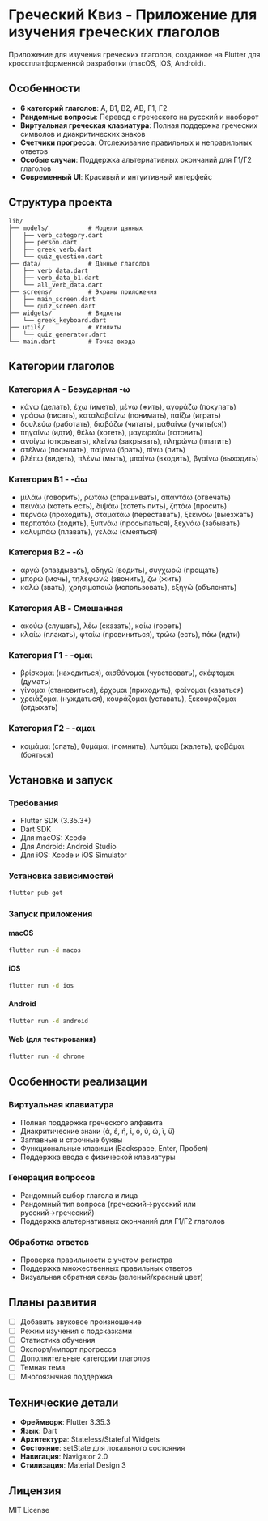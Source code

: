 # Греческий Квиз - Приложение для изучения греческих глаголов

Приложение для изучения греческих глаголов, созданное на Flutter для кроссплатформенной разработки (macOS, iOS, Android).

## Особенности

- **6 категорий глаголов**: A, B1, B2, AB, Γ1, Γ2
- **Рандомные вопросы**: Перевод с греческого на русский и наоборот
- **Виртуальная греческая клавиатура**: Полная поддержка греческих символов и диакритических знаков
- **Счетчики прогресса**: Отслеживание правильных и неправильных ответов
- **Особые случаи**: Поддержка альтернативных окончаний для Γ1/Γ2 глаголов
- **Современный UI**: Красивый и интуитивный интерфейс

## Структура проекта

```
lib/
├── models/           # Модели данных
│   ├── verb_category.dart
│   ├── person.dart
│   ├── greek_verb.dart
│   └── quiz_question.dart
├── data/             # Данные глаголов
│   ├── verb_data.dart
│   ├── verb_data_b1.dart
│   └── all_verb_data.dart
├── screens/          # Экраны приложения
│   ├── main_screen.dart
│   └── quiz_screen.dart
├── widgets/          # Виджеты
│   └── greek_keyboard.dart
├── utils/            # Утилиты
│   └── quiz_generator.dart
└── main.dart         # Точка входа
```

## Категории глаголов

### Категория A - Безударная -ω
- κάνω (делать), έχω (иметь), μένω (жить), αγοράζω (покупать)
- γράφω (писать), καταλαβαίνω (понимать), παίζω (играть)
- δουλεύω (работать), διαβάζω (читать), μαθαίνω (учить(ся))
- πηγαίνω (идти), θέλω (хотеть), μαγειρεύω (готовить)
- ανοίγω (открывать), κλείνω (закрывать), πληρώνω (платить)
- στέλνω (посылать), παίρνω (брать), πίνω (пить)
- βλέπω (видеть), πλένω (мыть), μπαίνω (входить), βγαίνω (выходить)

### Категория B1 - -άω
- μιλάω (говорить), ρωτάω (спрашивать), απαντάω (отвечать)
- πεινάω (хотеть есть), διψάω (хотеть пить), ζητάω (просить)
- περνάω (проходить), σταματάω (переставать), ξεκινάω (выезжать)
- περπατάω (ходить), ξυπνάω (просыпаться), ξεχνάω (забывать)
- κολυμπάω (плавать), γελάω (смеяться)

### Категория B2 - -ώ
- αργώ (опаздывать), οδηγώ (водить), συγχωρώ (прощать)
- μπορώ (мочь), τηλεφωνώ (звонить), ζω (жить)
- καλώ (звать), χρησιμοποιώ (использовать), εξηγώ (объяснять)

### Категория AB - Смешанная
- ακούω (слушать), λέω (сказать), καίω (гореть)
- κλαίω (плакать), φταίω (провиниться), τρώω (есть), πάω (идти)

### Категория Γ1 - -ομαι
- βρίσκομαι (находиться), αισθάνομαι (чувствовать), σκέφτομαι (думать)
- γίνομαι (становиться), έρχομαι (приходить), φαίνομαι (казаться)
- χρειάζομαι (нуждаться), κουράζομαι (уставать), ξεκουράζομαι (отдыхать)

### Категория Γ2 - -αμαι
- κοιμάμαι (спать), θυμάμαι (помнить), λυπάμαι (жалеть), φοβάμαι (бояться)

## Установка и запуск

### Требования
- Flutter SDK (3.35.3+)
- Dart SDK
- Для macOS: Xcode
- Для Android: Android Studio
- Для iOS: Xcode и iOS Simulator

### Установка зависимостей
```bash
flutter pub get
```

### Запуск приложения

#### macOS
```bash
flutter run -d macos
```

#### iOS
```bash
flutter run -d ios
```

#### Android
```bash
flutter run -d android
```

#### Web (для тестирования)
```bash
flutter run -d chrome
```

## Особенности реализации

### Виртуальная клавиатура
- Полная поддержка греческого алфавита
- Диакритические знаки (ά, έ, ή, ί, ό, ύ, ώ, ϊ, ϋ)
- Заглавные и строчные буквы
- Функциональные клавиши (Backspace, Enter, Пробел)
- Поддержка ввода с физической клавиатуры

### Генерация вопросов
- Рандомный выбор глагола и лица
- Рандомный тип вопроса (греческий→русский или русский→греческий)
- Поддержка альтернативных окончаний для Γ1/Γ2 глаголов

### Обработка ответов
- Проверка правильности с учетом регистра
- Поддержка множественных правильных ответов
- Визуальная обратная связь (зеленый/красный цвет)

## Планы развития

- [ ] Добавить звуковое произношение
- [ ] Режим изучения с подсказками
- [ ] Статистика обучения
- [ ] Экспорт/импорт прогресса
- [ ] Дополнительные категории глаголов
- [ ] Темная тема
- [ ] Многоязычная поддержка

## Технические детали

- **Фреймворк**: Flutter 3.35.3
- **Язык**: Dart
- **Архитектура**: Stateless/Stateful Widgets
- **Состояние**: setState для локального состояния
- **Навигация**: Navigator 2.0
- **Стилизация**: Material Design 3

## Лицензия

MIT License